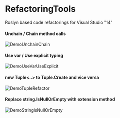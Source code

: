 RefactoringTools
================

Roslyn based code refactorings for Visual Studio "14"

#### Unchain / Chain method calls

![DemoUnchainChain](https://raw.github.com/akarpov89/RefactoringTools/master/Content/unchain_chain.gif)

#### Use var / Use explicit typing

![DemoUseVarUseExplicit](https://raw.github.com/akarpov89/RefactoringTools/master/Content/implicit_explicit.gif)

#### new Tuple<..> to Tuple.Create and vice versa

![DemoTupleRefactor](https://raw.github.com/akarpov89/RefactoringTools/master/Content/tuple_refactor.gif)

#### Replace string.IsNullOrEmpty with extension method

![DemoStringIsNullOrEmpty](https://raw.github.com/akarpov89/RefactoringTools/master/Content/string_extension.gif)



